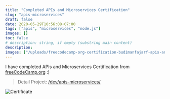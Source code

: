 ```yaml
---
title: "Completed APIs and Microservices Certification"
slug: "apis-microservices"
draft: false
date: 2020-05-29T10:56:08+07:00
tags: ["apis", "microservices", "node.js"]
images: []
toc: false
# description: string, if empty (substring main content)
description:
images: ["/uploads/freecodecamp-org-certification-budimanfajarf-apis-and-microservices-2020-05-29.png"]
---
```

I have completed APIs and Microservices Certification from [freeCodeCamp.org](https://www.freecodecamp.org "freeCodeCamp") :)

> Detail Project: [/dev/apis-microservices/](/dev/apis-microservices/)

![Certificate](/uploads/freecodecamp-org-certification-budimanfajarf-apis-and-microservices-2020-05-29.png)
